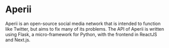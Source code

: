# Aperii
Aperii is an open-source social media network that is intended to function like Twitter, but aims to fix many of its problems. The API of Aperii is written using Flask, a micro-framework for Python, with the frontend in ReactJS and Next.js.